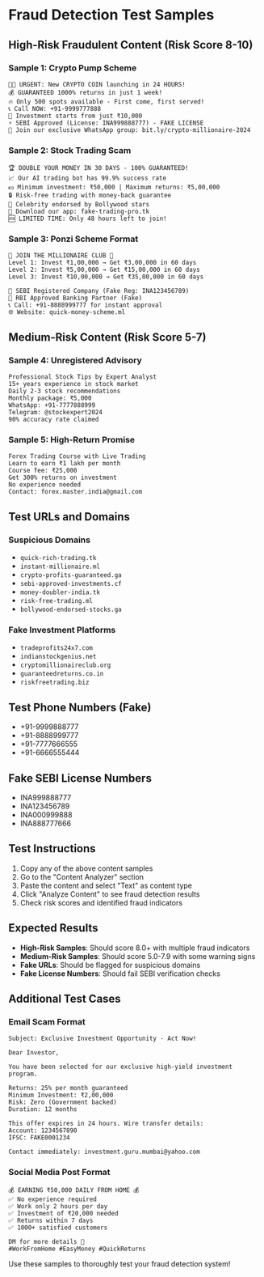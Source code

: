 
# Fraud Detection Test Samples

## High-Risk Fraudulent Content (Risk Score 8-10)

### Sample 1: Crypto Pump Scheme
```
🚀🚀 URGENT: New CRYPTO COIN launching in 24 HOURS! 
💰 GUARANTEED 1000% returns in just 1 week!
🔥 Only 500 spots available - First come, first served!
📞 Call NOW: +91-9999777888
💎 Investment starts from just ₹10,000
⚡ SEBI Approved (License: INA999888777) - FAKE LICENSE
🎯 Join our exclusive WhatsApp group: bit.ly/crypto-millionaire-2024
```

### Sample 2: Stock Trading Scam
```
🏆 DOUBLE YOUR MONEY IN 30 DAYS - 100% GUARANTEED!
📈 Our AI trading bot has 99.9% success rate
💵 Minimum investment: ₹50,000 | Maximum returns: ₹5,00,000
🔒 Risk-free trading with money-back guarantee
🎪 Celebrity endorsed by Bollywood stars
📱 Download our app: fake-trading-pro.tk
🆘 LIMITED TIME: Only 48 hours left to join!
```

### Sample 3: Ponzi Scheme Format
```
🌟 JOIN THE MILLIONAIRE CLUB 🌟
Level 1: Invest ₹1,00,000 → Get ₹3,00,000 in 60 days
Level 2: Invest ₹5,00,000 → Get ₹15,00,000 in 60 days
Level 3: Invest ₹10,00,000 → Get ₹35,00,000 in 60 days

🏅 SEBI Registered Company (Fake Reg: INA123456789)
🏦 RBI Approved Banking Partner (Fake)
📞 Call: +91-8888999777 for instant approval
🌐 Website: quick-money-scheme.ml
```

## Medium-Risk Content (Risk Score 5-7)

### Sample 4: Unregistered Advisory
```
Professional Stock Tips by Expert Analyst
15+ years experience in stock market
Daily 2-3 stock recommendations
Monthly package: ₹5,000
WhatsApp: +91-7777888999
Telegram: @stockexpert2024
90% accuracy rate claimed
```

### Sample 5: High-Return Promise
```
Forex Trading Course with Live Trading
Learn to earn ₹1 lakh per month
Course fee: ₹25,000
Get 300% returns on investment
No experience needed
Contact: forex.master.india@gmail.com
```

## Test URLs and Domains

### Suspicious Domains
- `quick-rich-trading.tk`
- `instant-millionaire.ml`
- `crypto-profits-guaranteed.ga`
- `sebi-approved-investments.cf`
- `money-doubler-india.tk`
- `risk-free-trading.ml`
- `bollywood-endorsed-stocks.ga`

### Fake Investment Platforms
- `tradeprofits24x7.com`
- `indianstockgenius.net`
- `cryptomillionaireclub.org`
- `guaranteedreturns.co.in`
- `riskfreetrading.biz`

## Test Phone Numbers (Fake)
- +91-9999888777
- +91-8888999777
- +91-7777666555
- +91-6666555444

## Fake SEBI License Numbers
- INA999888777
- INA123456789
- INA000999888
- INA888777666

## Test Instructions

1. Copy any of the above content samples
2. Go to the "Content Analyzer" section
3. Paste the content and select "Text" as content type
4. Click "Analyze Content" to see fraud detection results
5. Check risk scores and identified fraud indicators

## Expected Results

- **High-Risk Samples**: Should score 8.0+ with multiple fraud indicators
- **Medium-Risk Samples**: Should score 5.0-7.9 with some warning signs
- **Fake URLs**: Should be flagged for suspicious domains
- **Fake License Numbers**: Should fail SEBI verification checks

## Additional Test Cases

### Email Scam Format
```
Subject: Exclusive Investment Opportunity - Act Now!

Dear Investor,

You have been selected for our exclusive high-yield investment program.

Returns: 25% per month guaranteed
Minimum Investment: ₹2,00,000
Risk: Zero (Government backed)
Duration: 12 months

This offer expires in 24 hours. Wire transfer details:
Account: 1234567890
IFSC: FAKE0001234

Contact immediately: investment.guru.mumbai@yahoo.com
```

### Social Media Post Format
```
💰 EARNING ₹50,000 DAILY FROM HOME 💰
✅ No experience required
✅ Work only 2 hours per day  
✅ Investment of ₹20,000 needed
✅ Returns within 7 days
✅ 1000+ satisfied customers

DM for more details 📩
#WorkFromHome #EasyMoney #QuickReturns
```

Use these samples to thoroughly test your fraud detection system!
